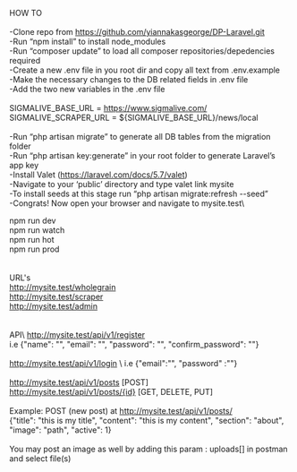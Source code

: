 HOW TO \
\
-Clone repo from https://github.com/yiannakasgeorge/DP-Laravel.git \
-Run “npm install” to install node_modules\
-Run “composer update” to load all composer repositories/depedencies required\
-Create a new .env file in you root dir and copy all text from .env.example\
-Make the necessary changes to the DB related fields in .env file\
-Add the two new variables in the .env file\
\
SIGMALIVE_BASE_URL = https://www.sigmalive.com/ \
SIGMALIVE_SCRAPER_URL = ${SIGMALIVE_BASE_URL}/news/local \
\
-Run “php artisan migrate” to generate all DB tables from the migration folder\
-Run “php artisan key:generate” in your root folder to generate Laravel’s app key\
-Install Valet (https://laravel.com/docs/5.7/valet)\
-Navigate to your ‘public’ directory and type valet link mysite\
-To install seeds at this stage  run “php artisan migrate:refresh --seed”\
-Congrats! Now open your browser and navigate to mysite.test\


npm run dev \
npm run watch \
npm run hot \
npm run prod \
\
\
URL's\
http://mysite.test/wholegrain \
http://mysite.test/scraper \
http://mysite.test/admin \
\
\
API\ 
http://mysite.test/api/v1/register \
i.e {"name": "", "email": "", "password": "", "confirm_password": ""} \
\
http://mysite.test/api/v1/login \ 
i.e {"email":"", "password" :""} \
\
http://mysite.test/api/v1/posts [POST] \
http://mysite.test/api/v1/posts/{id} [GET, DELETE, PUT] \
\
Example: POST (new post) at http://mysite.test/api/v1/posts/ \
 {"title": "this is my title", "content": "this is my content", "section": "about", "image": "path", "active": 1} \
\
You may post an image as well by adding this param : uploads[] in postman and select file(s)
